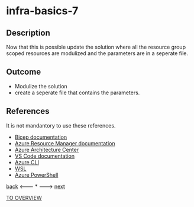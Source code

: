 # infra-basics-7

## Description

Now that this is possible update the solution where all the resource group scoped resources are modulized and the parameters are in a seperate file.

## Outcome

- Modulize the solution
- create a seperate file that contains the parameters.

## References

It is not mandantory to use these references.

- [Bicep documentation](https://docs.microsoft.com/en-us/azure/azure-resource-manager/bicep/)
- [Azure Resource Manager documentation](https://docs.microsoft.com/en-us/azure/azure-resource-manager/)
- [Azure Architecture Center](https://docs.microsoft.com/en-us/azure/architecture/)
- [VS Code documentation](https://code.visualstudio.com/Docs)
- [Azure CLI](https://docs.microsoft.com/en-us/cli/azure/reference-index?view=azure-cli-latest)
- [WSL](https://docs.microsoft.com/en-us/windows/wsl/about)
- [Azure PowerShell](https://docs.microsoft.com/en-us/powershell/azure/?view=azps-6.6.0)

[back](./infra-basics-6.md) <--- * ---> [next](./infra-basics-8.md)

[TO OVERVIEW](../Infrastructure.md)
